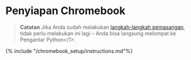 # Penyiapan Chromebook

> **Catatan** Jika Anda sudah melakukan [langkah-langkah pemasangan](../installation/README.md), tidak perlu melakukan ini lagi – Anda bisa langsung melompat ke Pengantar Python</1>.</p> </blockquote> 
> 
> {% include "/chromebook_setup/instructions.md"%}